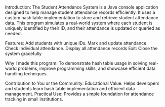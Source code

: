 Introduction:
The Student Attendance System is a Java console application designed to help manage student attendance records efficiently. It uses a custom hash table implementation to store and retrieve student attendance data. This program simulates a real-world system where each student is uniquely identified by their ID, and their attendance is updated or queried as needed.

Features:
Add students with unique IDs.
Mark and update attendance.
Check individual attendance.
Display all attendance records
Exit: Close the system gracefully

Why I made this program:
To demonstrate hash table usage in solving real-world problems, improve programming skills, and showcase efficient data handling techniques.

Contribution to You or the Community:
Educational Value: Helps developers and students learn hash table implementation and efficient data management.
Practical Use: Provides a simple foundation for attendance tracking in small institutions.

